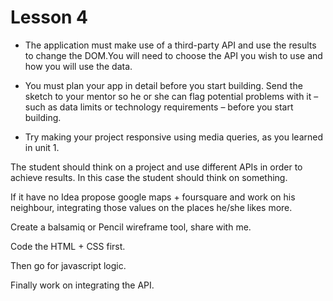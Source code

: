 # Lesson 4

- The application must make use of a third-party API and use the results to change the DOM.You will need to choose the API you wish to use and how you will use the data.

- You must plan your app in detail before you start building. Send the sketch to your mentor so he or she can flag potential problems with it – such as data limits or technology requirements – before you start building.

- Try making your project responsive using media queries, as you learned in unit 1.

The student should think on a project and use different APIs in order to achieve results. In this case the student should think on something.

If it have no Idea propose google maps + foursquare and work on his neighbour, integrating those values on the places he/she likes more.


Create a balsamiq or Pencil wireframe tool, share with me.

Code the HTML + CSS first.

Then go for javascript logic.

Finally work on integrating the API.
